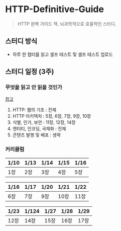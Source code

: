 # HTTP-Definitive-Guide
> HTTP 완벽 가이드 책. 뇌과학적으로 효율적인 스터디.

## 스터디 방식
- 하루 한 챕터를 읽고 셀프 테스트 및 셀프 테스트 업로드

## 스터디 일정 (3주)

### 무엇을 읽고 안 읽을 것인가
[참고](https://blog.npcode.com/2015/06/07/%EC%9B%B9-%ED%94%84%EB%A1%9C%EA%B7%B8%EB%9E%98%EB%A8%B8%EB%A5%BC-%EC%9C%84%ED%95%9C-http-%EC%99%84%EB%B2%BD-%EA%B0%80%EC%9D%B4%EB%93%9C-%EC%9D%BD%EB%8A%94-%EB%B2%95/)

1. HTTP: 웹의 기초 : 전체
2. HTTP 아키텍처 : 5장, 6장, 7장, 9장, 10장
3. 식별, 인가, 보안 : 11장, 12장, 14장
4. 엔터티, 인코딩, 국제화 : 전체
5. 콘텐츠 발행 및 배포 : 생략

### 커리큘럼
|1/10|1/13|1/14|1/15|1/16|
|--|--|--|--|--|
|1장|2장|3장|4장|5장|

|1/16|1/17|1/20|1/21|1/22|
|--|--|--|--|--|
|6장|7장|9장|10장|11장|


|1/23|1/124|1/27|1/28|1/29|
|--|--|--|--|--|
|12장|14장|15장|16장|17장|
